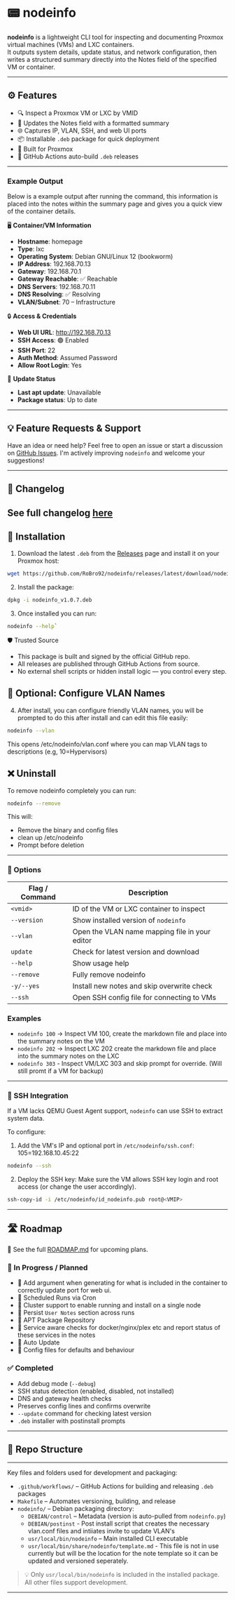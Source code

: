 # 📟 nodeinfo

**nodeinfo** is a lightweight CLI tool for inspecting and documenting Proxmox virtual machines (VMs) and LXC containers.  
It outputs system details, update status, and network configuration, then writes a structured summary directly into the Notes field of the specified VM or container.

---

## ⚙️ Features

- 🔍 Inspect a Proxmox VM or LXC by VMID  
- 📝 Updates the Notes field with a formatted summary  
- 🌐 Captures IP, VLAN, SSH, and web UI ports  
- 📦 Installable `.deb` package for quick deployment  
- 🧱 Built for Proxmox
- 🚀 GitHub Actions auto-build `.deb` releases 
---

### Example Output

Below is a example output after running the command, this information is placed into the notes within the summary page and gives you a quick view of the container details. 

 🖥️ **Container/VM Information**
 
 - **Hostname**: homepage
 - **Type**: lxc
 - **Operating System**: Debian GNU/Linux 12 (bookworm)
 - **IP Address**: 192.168.70.13
 - **Gateway**: 192.168.70.1
 - **Gateway Reachable**: ✅ Reachable
 - **DNS Servers**: 192.168.70.11
 - **DNS Resolving**: ✅ Resolving
 - **VLAN/Subnet**: 70 – Infrastructure
 
 🔒 **Access & Credentials**
 
 - **Web UI URL**: http://192.168.70.13
 - **SSH Access**: 🟢 Enabled
 - **SSH Port**: 22
 - **Auth Method**: Assumed Password
 - **Allow Root Login**: Yes
 
 🔄 **Update Status**
 
 - **Last apt update**: Unavailable
 - **Package status**: Up to date


---
## 💡 Feature Requests & Support

Have an idea or need help? Feel free to open an issue or start a discussion on [GitHub Issues](https://github.com/RoBro92/nodeinfo/issues). I'm actively improving `nodeinfo` and welcome your suggestions!

---
## 📘 Changelog

See full changelog [here](./CHANGELOG.md)
---
## 🚀 Installation

1. Download the latest `.deb` from the [Releases](https://github.com/RoBro92/nodeinfo/releases) page and install it on your Proxmox host:

```bash 
wget https://github.com/RoBro92/nodeinfo/releases/latest/download/nodeinfo_v1.0.7.deb
```
   
2. Install the package:

```bash
dpkg -i nodeinfo_v1.0.7.deb
```

3. Once installed you can run:

```bash
nodeinfo --help`
```

🛡️ Trusted Source

- This package is built and signed by the official GitHub repo.
- All releases are published through GitHub Actions from source.
- No external shell scripts or hidden install logic — you control every step.

## 🔧 Optional: Configure VLAN Names

4. After install, you can configure friendly VLAN names, you will be prompted to do this after install and can edit this file easily:

```bash
nodeinfo --vlan
```

This opens /etc/nodeinfo/vlan.conf where you can map VLAN tags to descriptions (e.g, 10=Hypervisors)

## ❌ Uninstall

To remove nodeinfo completely you can run:

```bash
nodeinfo --remove
```

This will:

- Remove the binary and config files
- clean up /etc/nodeinfo
- Prompt before deletion

---

### 🔧 Options
| Flag / Command    | Description                                      |
|-------------------|--------------------------------------------------|
| `<vmid>`          | ID of the VM or LXC container to inspect         |
| `--version`       | Show installed version of `nodeinfo`             |
| `--vlan`          | Open the VLAN name mapping file in your editor   |
| `update`          | Check for latest version and download            |
| `--help`          | Show usage help                                  |
| `--remove`        | Fully remove nodeinfo                            |
| `-y/--yes`        | Install new notes and skip overwrite check       |
| `--ssh`           | Open SSH config file for connecting to VMs       |

### Examples

- `nodeinfo 100` → Inspect VM 100, create the markdown file and place into the summary notes on the VM
- `nodeinfo 202` → Inspect LXC 202  create the markdown file and place into the summary notes on the LXC
- `nodeinfo 303` - Inspect VM/LXC 303 and skip prompt for override. (Will still promt if a VM for backup)

---
### 🔐 SSH Integration

If a VM lacks QEMU Guest Agent support, `nodeinfo` can use SSH to extract system data.

To configure:

1. Add the VM's IP and optional port in `/etc/nodeinfo/ssh.conf`: 105=192.168.10.45:22
```bash
nodeinfo --ssh
```
2. Deploy the SSH key: Make sure the VM allows SSH key login and root access (or change the user accordingly).
```bash
ssh-copy-id -i /etc/nodeinfo/id_nodeinfo.pub root@<VMIP>
```

---


## 🛣️ Roadmap

📅 See the full [ROADMAP.md](./ROADMAP.md) for upcoming plans.

### 🔄 In Progress / Planned
- 🔧 Add argument when generating for what is included in the container to correctly update port for web ui.
- 🔧 Scheduled Runs via Cron
- 🔧 Cluster support to enable running and install on a single node
- 📌 Persist `User Notes` section across runs
- 📌 APT Package Repository
- 📌 Service aware checks for docker/nginx/plex etc and report status of these services in the notes
- 📌 Auto Update
- 📌 Config files for defaults and behaviour 

### ✅ Completed
- Add debug mode (`--debug`)
- SSH status detection (enabled, disabled, not installed)
- DNS and gateway health checks
- Preserves config lines and confirms overwrite
- `--update` command for checking latest version
- `.deb` installer with postinstall prompts

---
  
## 📁 Repo Structure

---

Key files and folders used for development and packaging:

- `.github/workflows/` – GitHub Actions for building and releasing `.deb` packages  
- `Makefile` – Automates versioning, building, and release  
- `nodeinfo/` – Debian packaging directory:
  - `DEBIAN/control` – Metadata (version is auto-pulled from `nodeinfo.py`)  
  - `DEBIAN/postinst` - Post install script that creates the necessary vlan.conf files and intiiates invite to update VLAN's
  - `usr/local/bin/nodeinfo` – Main installed CLI executable  
  - `usr/local/bin/share/nodeinfo/template.md` - This file is not in use currently but will be the location for the note template so it can be updated and versioned seperately. 

> 💡 Only `usr/local/bin/nodeinfo` is included in the installed package. All other files support development.

---

